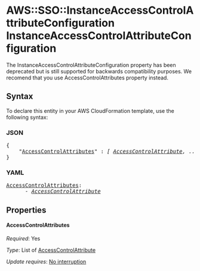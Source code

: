 # AWS::SSO::InstanceAccessControlAttributeConfiguration InstanceAccessControlAttributeConfiguration

The InstanceAccessControlAttributeConfiguration property has been deprecated but is still supported for backwards compatibility purposes. We recomend that you use  AccessControlAttributes property instead.

## Syntax

To declare this entity in your AWS CloudFormation template, use the following syntax:

### JSON

<pre>
{
    "<a href="#accesscontrolattributes" title="AccessControlAttributes">AccessControlAttributes</a>" : <i>[ <a href="accesscontrolattribute.md">AccessControlAttribute</a>, ... ]</i>
}
</pre>

### YAML

<pre>
<a href="#accesscontrolattributes" title="AccessControlAttributes">AccessControlAttributes</a>: <i>
      - <a href="accesscontrolattribute.md">AccessControlAttribute</a></i>
</pre>

## Properties

#### AccessControlAttributes

_Required_: Yes

_Type_: List of <a href="accesscontrolattribute.md">AccessControlAttribute</a>

_Update requires_: [No interruption](https://docs.aws.amazon.com/AWSCloudFormation/latest/UserGuide/using-cfn-updating-stacks-update-behaviors.html#update-no-interrupt)

